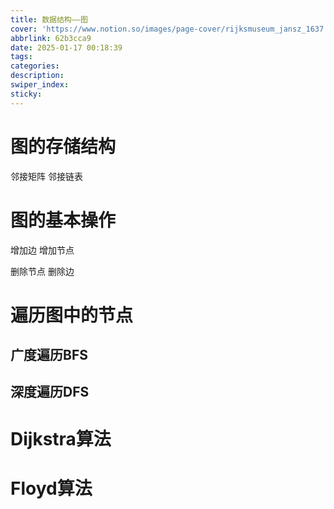```yaml
---
title: 数据结构——图
cover: 'https://www.notion.so/images/page-cover/rijksmuseum_jansz_1637.jpg'
abbrlink: 62b3cca9
date: 2025-01-17 00:18:39
tags:
categories:
description:
swiper_index:
sticky:
---
```



# 图的存储结构

邻接矩阵
邻接链表

# 图的基本操作

增加边
增加节点

删除节点
删除边

# 遍历图中的节点

## 广度遍历BFS

## 深度遍历DFS


# Dijkstra算法

# Floyd算法